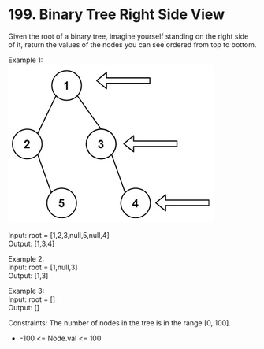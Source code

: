 # 199. Binary Tree Right Side View

Given the root of a binary tree, imagine yourself standing on the right side of it, return the values of the nodes you can see ordered from top to bottom.

Example 1:  
![Example](example_1.PNG)

Input: root = [1,2,3,null,5,null,4]  
Output: [1,3,4]

Example 2:  
Input: root = [1,null,3]  
Output: [1,3]

Example 3:  
Input: root = []  
Output: []

Constraints:
The number of nodes in the tree is in the range [0, 100].
* -100 <= Node.val <= 100
